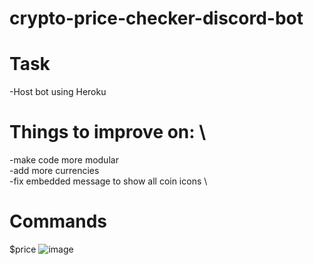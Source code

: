 # crypto-price-checker-discord-bot

# Task
-Host bot using Heroku

# Things to improve on: \
-make code more modular \
-add more currencies \
-fix embedded message to show all coin icons \

# Commands
$price
 ![image](https://user-images.githubusercontent.com/71401589/171096267-f36d7be6-03df-4045-8c03-50d1629ffb26.png) 
 
